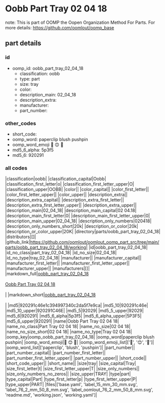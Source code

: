 # Oobb Part Tray 02 04 18  

note: This is part of OOMP the Oopen Organization Method For Parts. For more details: https://github.com/oomlout/oomp_base

##  part details





### id
* oomp_id: oobb_part_tray_02_04_18
  * classification: oobb
  * type: part
  * size: tray
  * color: 
  * description_main: 02_04_18
  * description_extra: 
  * manufacturer: 
  * part_number: 

### other_codes
* short_code: 
* oomp_word: paperclip blush pushpin
* oomp_word_emoji :paperclip: :blush: :pushpin:
* md5_6_alpha: 5p3f5
* md5_6: 920291

### all codes 
|classification|oobb|
|classification_capital|Oobb|
|classification_first_letter|o|
|classification_first_letter_upper|O|
|classification_upper|OOBB|
|color||
|color_capital||
|color_first_letter||
|color_first_letter_upper||
|color_upper||
|description_extra||
|description_extra_capital||
|description_extra_first_letter||
|description_extra_first_letter_upper||
|description_extra_upper||
|description_main|02_04_18|
|description_main_capital|02 04.18|
|description_main_first_letter|0|
|description_main_first_letter_upper|0|
|description_main_upper|02_04_18|
|description_only_numbers|020418|
|description_only_numbers_short|20k|
|description_or_color|20k|
|description_or_color_upper|20K|
|directory|parts/oobb_part_tray_02_04_18|
|distributors|[]|
|github_link|https://github.com/oomlout/oomlout_oomp_part_src/tree/main/parts/oobb_part_tray_02_04_18/working|
|id|oobb_part_tray_02_04_18|
|id_no_class|part_tray_02_04_18|
|id_no_size|02_04_18|
|id_no_type|tray_02_04_18|
|manufacturer||
|manufacturer_capital||
|manufacturer_first_letter||
|manufacturer_first_letter_upper||
|manufacturer_upper||
|manufacturers|[]|
|markdown_full|[oobb_part_tray_02_04_18](https://github.com/oomlout/oomlout_oomp_part_src/tree/main/parts/oobb_part_tray_02_04_18/working)<br>[](https://github.com/oomlout/oomlout_oomp_part_src/tree/main/parts/oobb_part_tray_02_04_18/working)<br>[Oobb Part Tray 02 04 18](https://github.com/oomlout/oomlout_oomp_part_src/tree/main/parts/oobb_part_tray_02_04_18/working)<br><br>|
|markdown_short|[oobb_part_tray_02_04_18](https://github.com/oomlout/oomlout_oomp_part_src/tree/main/parts/oobb_part_tray_02_04_18/working)<br><br>|
|md5|920291c46e1c394997340c2da5f7e9ca|
|md5_10|920291c46e|
|md5_10_upper|920291C46E|
|md5_5|92029|
|md5_5_upper|92029|
|md5_6|920291|
|md5_6_alpha|5p3f5|
|md5_6_alpha_upper|5P3F5|
|md5_6_upper|920291|
|name|Oobb Part Tray 02 04 18|
|name_no_class|Part Tray 02 04 18|
|name_no_size|02 04 18|
|name_no_size_short|02 04 18|
|name_no_type|Tray 02 04 18|
|oomp_key|oomp_oobb_part_tray_02_04_18|
|oomp_word|paperclip blush pushpin|
|oomp_word_emoji|:paperclip: :blush: :pushpin:|
|oomp_word_emoji_list|[':paperclip:', ':blush:', ':pushpin:']|
|oomp_word_list|['paperclip', 'blush', 'pushpin']|
|part_number||
|part_number_capital||
|part_number_first_letter||
|part_number_first_letter_upper||
|part_number_upper||
|short_code||
|short_code_upper||
|short_name||
|size|tray|
|size_capital|Tray|
|size_first_letter|t|
|size_first_letter_upper|T|
|size_only_numbers||
|size_only_numbers_no_zeros||
|size_upper|TRAY|
|type|part|
|type_capital|Part|
|type_first_letter|p|
|type_first_letter_upper|P|
|type_upper|PART|
|files|['base.yaml', 'label_15_mm_30_mm.svg', 'label_76_2_mm_50_8_mm.svg', 'label_oomlout_76_2_mm_50_8_mm.svg', 'readme.md', 'working.json', 'working.yaml']|
